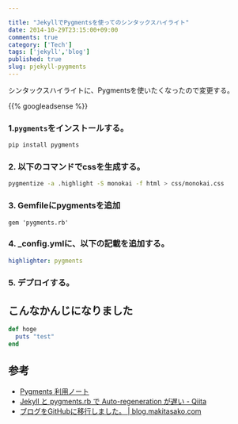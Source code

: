 ```yaml
---

title: "JekyllでPygmentsを使ってのシンタックスハイライト"
date: 2014-10-29T23:15:00+09:00
comments: true
category: ['Tech']
tags: ['jekyll','blog']
published: true
slug: pjekyll-pygments
---
```


シンタックスハイライトに、Pygmentsを使いたくなったので変更する。



{{% googleadsense %}}

### 1.`pygments`をインストールする。

```bash
pip install pygments 
```

### 2. 以下のコマンドでcssを生成する。

```bash
pygmentize -a .highlight -S monokai -f html > css/monokai.css
```

### 3. Gemfileにpygmentsを追加

```
gem 'pygments.rb'
```

### 4. _config.ymlに、以下の記載を追加する。

```yaml
highlighter: pygments
```

### 5. デプロイする。



## こんなかんじになりました

```Ruby
def hoge
  puts "test"
end
```


## 参考
- [Pygments 利用ノート](http://www.geocities.jp/showa_yojyo/note/python-pygments.html)
- [Jekyll と pygments.rb で Auto-regeneration が遅い - Qiita](http://qiita.com/tachesimazzoca/items/e175035e2e8e5369029e)
- [ブログをGitHubに移行しました。 | blog.makitasako.com](http://blog.makitasako.com/posts/2013-04-13-makingmyblog/)
